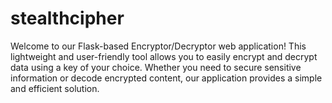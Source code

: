 # stealthcipher
Welcome to our Flask-based Encryptor/Decryptor web application! This lightweight and user-friendly tool allows you to easily encrypt and decrypt data using a key of your choice. Whether you need to secure sensitive information or decode encrypted content, our application provides a simple and efficient solution.
